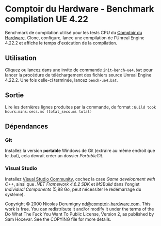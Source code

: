 Comptoir du Hardware - Benchmark compilation UE 4.22
====================================================

Benchmark de compilation utilisé pour les tests CPU du [Comptoir du Hardware](http://www.comptoir-hardware.com/). Clone, configure, lance une compilation de
l'Unreal Engine 4.22.2 et affiche le temps d'exécution de la compilation.

## Utilisation
Cliquez ou lancez dans une invite de commande `init-bench-ue4.bat` pour lancer la procédure de téléchargement des fichiers source Unreal Engine 4.22.2. Une fois celle-ci terminée, lancez `bench-ue4.bat`.

## Sortie
Lire les dernières lignes produites par la commande, de format :
`Build took hours:mins:secs.ms (total_secs.ms total)`

## Dépendances
### Git
Installez la version **portable** Windows de Git (extraire au même endroit que le .bat),
cela devrait créer un dossier *PortableGit*.
### Visual Studio
Installez [Visual Studio Community](https://visualstudio.microsoft.com/vs/community/), cochez la case *Game development with C++*, ainsi que *.NET Framework 4.6.2 SDK* et *MSBuild* dans l'onglet *Individual Components* (5,88 Go, peut nécessiter le redémarrage du système).

Copyright © 2000 Nicolas Derumigny <nd@comptoir-hardware.com>.
This work is free. You can redistribute it and/or modify it under the
terms of the Do What The Fuck You Want To Public License, Version 2,
as published by Sam Hocevar. See the COPYING file for more details.